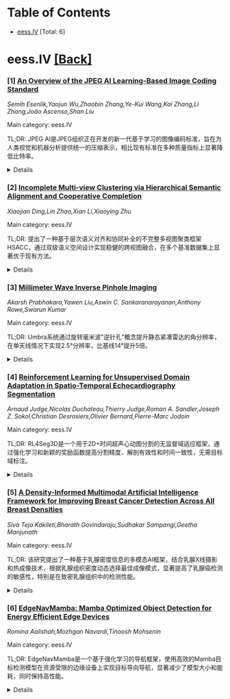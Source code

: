 <div id=toc></div>

# Table of Contents

- [eess.IV](#eess.IV) [Total: 6]


<div id='eess.IV'></div>

# eess.IV [[Back]](#toc)

### [1] [An Overview of the JPEG AI Learning-Based Image Coding Standard](https://arxiv.org/abs/2510.13867)
*Semih Esenlik,Yaojun Wu,Zhaobin Zhang,Ye-Kui Wang,Kai Zhang,Li Zhang,João Ascenso,Shan Liu*

Main category: eess.IV

TL;DR: JPEG AI是JPEG组织正在开发的新一代基于学习的图像编码标准，旨在为人类视觉和机器分析提供统一的压缩表示，相比现有标准在多种质量指标上显著降低比特率。


<details>
  <summary>Details</summary>
Motivation: 创建实用的基于学习的图像编码标准，提供单一流、紧凑的压缩域表示，同时面向人类可视化和机器消费需求。

Method: 采用学习型编码方法，结合多种设计特性以确保广泛的互操作性，支持在不同设备和应用中的部署。

Result: 相比现有标准，在MS-SSIM、FSIM、VIF、VMAF、PSNR-HVS、IW-SSIM和NLPD等多种质量指标上实现了显著的BD-rate降低。

Conclusion: JPEG AI标准预计于2025年初完成，其首个版本专注于人类视觉任务，具备强大的技术特性和广泛的应用前景。

Abstract: JPEG AI is an emerging learning-based image coding standard developed by
Joint Photographic Experts Group (JPEG). The scope of the JPEG AI is the
creation of a practical learning-based image coding standard offering a
single-stream, compact compressed domain representation, targeting both human
visualization and machine consumption. Scheduled for completion in early 2025,
the first version of JPEG AI focuses on human vision tasks, demonstrating
significant BD-rate reductions compared to existing standards, in terms of
MS-SSIM, FSIM, VIF, VMAF, PSNR-HVS, IW-SSIM and NLPD quality metrics. Designed
to ensure broad interoperability, JPEG AI incorporates various design features
to support deployment across diverse devices and applications. This paper
provides an overview of the technical features and characteristics of the JPEG
AI standard.

</details>


### [2] [Incomplete Multi-view Clustering via Hierarchical Semantic Alignment and Cooperative Completion](https://arxiv.org/abs/2510.13887)
*Xiaojian Ding,Lin Zhao,Xian Li,Xiaoying Zhu*

Main category: eess.IV

TL;DR: 提出了一种基于层次语义对齐和协同补全的不完整多视图聚类框架HSACC，通过双级语义空间设计实现稳健的跨视图融合，在多个基准数据集上显著优于现有方法。


<details>
  <summary>Details</summary>
Motivation: 解决不完整多视图数据中某些样本完全缺失某些视图的问题，现有深度不完整多视图聚类方法依赖静态融合策略或两阶段流程，导致次优融合结果和误差传播问题。

Method: HSACC框架采用双级语义空间设计：在低层语义空间通过最大化跨视图互信息确保一致性对齐；在高层语义空间基于单个视图与初始融合表示之间的分布亲和度动态分配自适应视图权重，然后进行加权融合生成统一全局表示。同时通过将对齐的潜在表示投影到高维语义空间来隐式恢复缺失视图，并联合优化重构和聚类目标。

Result: 在五个基准数据集上的实验结果表明，HSACC显著优于最先进的方法。消融研究验证了层次对齐和动态加权机制的有效性，参数分析证实了模型对超参数变化的鲁棒性。

Conclusion: HSACC通过层次语义对齐和协同补全机制有效解决了不完整多视图聚类问题，实现了稳健的跨视图融合和缺失视图恢复，在多个数据集上表现出优越性能。

Abstract: Incomplete multi-view data, where certain views are entirely missing for some
samples, poses significant challenges for traditional multi-view clustering
methods. Existing deep incomplete multi-view clustering approaches often rely
on static fusion strategies or two-stage pipelines, leading to suboptimal
fusion results and error propagation issues. To address these limitations, this
paper proposes a novel incomplete multi-view clustering framework based on
Hierarchical Semantic Alignment and Cooperative Completion (HSACC). HSACC
achieves robust cross-view fusion through a dual-level semantic space design.
In the low-level semantic space, consistency alignment is ensured by maximizing
mutual information across views. In the high-level semantic space, adaptive
view weights are dynamically assigned based on the distributional affinity
between individual views and an initial fused representation, followed by
weighted fusion to generate a unified global representation. Additionally,
HSACC implicitly recovers missing views by projecting aligned latent
representations into high-dimensional semantic spaces and jointly optimizes
reconstruction and clustering objectives, enabling cooperative learning of
completion and clustering. Experimental results demonstrate that HSACC
significantly outperforms state-of-the-art methods on five benchmark datasets.
Ablation studies validate the effectiveness of the hierarchical alignment and
dynamic weighting mechanisms, while parameter analysis confirms the model's
robustness to hyperparameter variations.

</details>


### [3] [Millimeter Wave Inverse Pinhole Imaging](https://arxiv.org/abs/2510.13904)
*Akarsh Prabhakara,Yawen Liu,Aswin C. Sankaranarayanan,Anthony Rowe,Swarun Kumar*

Main category: eess.IV

TL;DR: Umbra系统通过旋转毫米波"逆针孔"概念提升静态紧凑雷达的角分辨率，在单天线情况下实现2.5°分辨率，比基线14°提升5倍。


<details>
  <summary>Details</summary>
Motivation: 解决静态紧凑毫米波雷达因尺寸限制导致的角分辨率不足问题，特别是在无人机悬停等场景中。

Method: 提出旋转毫米波"逆针孔"概念，利用轻量级设计实现低功耗旋转，并发现无人机螺旋桨可作为天然逆针孔。

Result: Umbra系统仅用单天线即可实现2.5°角分辨率，相比紧凑毫米波雷达基线的14°分辨率提升了5倍。

Conclusion: 逆针孔技术为静态安装雷达提供了有效的角分辨率增强方案，特别适合无人机等轻量级应用场景。

Abstract: Millimeter wave (mmWave) radars are popular for perception in vision-denied
contexts due to their compact size. This paper explores emerging use-cases that
involve static mount or momentarily-static compact radars, for example, a
hovering drone. The key challenge with static compact radars is that their
limited form-factor also limits their angular resolution. This paper presents
Umbra, a mmWave high resolution imaging system, that introduces the concept of
rotating mmWave "inverse pinholes" for angular resolution enhancement. We
present the imaging system model, design, and evaluation of mmWave inverse
pinholes. The inverse pinhole is attractive for its lightweight nature, which
enables low-power rotation, upgrading static-mount radars. We also show how
propellers in aerial vehicles act as natural inverse pinholes and can enjoy the
benefits of high-resolution imaging even while they are momentarily static,
e.g., hovering. Our evaluation shows Umbra resolving up to 2.5$^{\circ}$ with
just a single antenna, a 5$\times$ improvement compared to 14$^{\circ}$ from a
compact mmWave radar baseline.

</details>


### [4] [Reinforcement Learning for Unsupervised Domain Adaptation in Spatio-Temporal Echocardiography Segmentation](https://arxiv.org/abs/2510.14244)
*Arnaud Judge,Nicolas Duchateau,Thierry Judge,Roman A. Sandler,Joseph Z. Sokol,Christian Desrosiers,Olivier Bernard,Pierre-Marc Jodoin*

Main category: eess.IV

TL;DR: RL4Seg3D是一个用于2D+时间超声心动图分割的无监督域适应框架，通过强化学习和新颖的奖励函数提高分割精度、解剖有效性和时间一致性，无需目标域标注。


<details>
  <summary>Details</summary>
Motivation: 解决医学图像分割中域适应方法的可靠性问题，特别是在超声心动图这种存在伪影和噪声的时空数据中，传统方法缺乏时间一致性和解剖有效性。

Method: 提出RL4Seg3D框架，集成新颖的奖励函数和融合方案，利用强化学习处理全尺寸输入视频，提高关键地标精度。

Result: 在超过30,000个超声心动图视频上验证，性能优于标准域适应技术，无需目标域标签，并提供鲁棒的不确定性估计器。

Conclusion: RL4Seg3D有效解决了医学图像分割中的域适应挑战，提高了分割质量和时间一致性，为临床应用提供了可靠解决方案。

Abstract: Domain adaptation methods aim to bridge the gap between datasets by enabling
knowledge transfer across domains, reducing the need for additional expert
annotations. However, many approaches struggle with reliability in the target
domain, an issue particularly critical in medical image segmentation, where
accuracy and anatomical validity are essential. This challenge is further
exacerbated in spatio-temporal data, where the lack of temporal consistency can
significantly degrade segmentation quality, and particularly in
echocardiography, where the presence of artifacts and noise can further hinder
segmentation performance. To address these issues, we present RL4Seg3D, an
unsupervised domain adaptation framework for 2D + time echocardiography
segmentation. RL4Seg3D integrates novel reward functions and a fusion scheme to
enhance key landmark precision in its segmentations while processing full-sized
input videos. By leveraging reinforcement learning for image segmentation, our
approach improves accuracy, anatomical validity, and temporal consistency while
also providing, as a beneficial side effect, a robust uncertainty estimator,
which can be used at test time to further enhance segmentation performance. We
demonstrate the effectiveness of our framework on over 30,000 echocardiographic
videos, showing that it outperforms standard domain adaptation techniques
without the need for any labels on the target domain. Code is available at
https://github.com/arnaudjudge/RL4Seg3D.

</details>


### [5] [A Density-Informed Multimodal Artificial Intelligence Framework for Improving Breast Cancer Detection Across All Breast Densities](https://arxiv.org/abs/2510.14340)
*Siva Teja Kakileti,Bharath Govindaraju,Sudhakar Sampangi,Geetha Manjunath*

Main category: eess.IV

TL;DR: 该研究提出了一种基于乳腺密度信息的多模态AI框架，结合乳腺X线摄影和热成像技术，根据乳腺组织密度动态选择最佳成像模式，显著提高了乳腺癌检测的敏感性，特别是在致密乳腺组织中的检测性能。


<details>
  <summary>Details</summary>
Motivation: 乳腺X线摄影在致密乳腺组织中的敏感性降低，导致漏诊或延迟诊断。热成像技术能够捕捉功能性的血管和代谢线索，可能补充乳腺X线摄影的结构数据，从而提高检测准确性。

Method: 324名女性同时接受乳腺X线摄影和热成像检查。使用多视图深度学习模型分析乳腺X线图像，通过血管和热放射组学评估热成像图像。提出的框架根据乳腺组织密度动态选择成像模式：脂肪型乳腺使用乳腺X线AI，致密型乳腺使用Thermalytix AI。

Result: 多模态AI框架实现了94.55%的敏感性和79.93%的特异性，优于单独的乳腺X线AI（敏感性81.82%，特异性86.25%）和Thermalytix AI（敏感性92.73%，特异性75.46%）。乳腺X线在致密乳腺中的敏感性显著下降至67.86%，而Thermalytix AI在两种乳腺类型中均保持高敏感性（92.59%和92.86%）。

Conclusion: 基于乳腺密度信息的多模态AI框架能够克服单模态筛查的关键限制，在不同乳腺组织中提供高性能检测。该框架具有可解释性、低成本和易于部署的特点，为提高乳腺癌筛查结果提供了实用途径。

Abstract: Mammography, the current standard for breast cancer screening, has reduced
sensitivity in women with dense breast tissue, contributing to missed or
delayed diagnoses. Thermalytix, an AI-based thermal imaging modality, captures
functional vascular and metabolic cues that may complement mammographic
structural data. This study investigates whether a breast density-informed
multi-modal AI framework can improve cancer detection by dynamically selecting
the appropriate imaging modality based on breast tissue composition. A total of
324 women underwent both mammography and thermal imaging. Mammography images
were analyzed using a multi-view deep learning model, while Thermalytix
assessed thermal images through vascular and thermal radiomics. The proposed
framework utilized Mammography AI for fatty breasts and Thermalytix AI for
dense breasts, optimizing predictions based on tissue type. This multi-modal AI
framework achieved a sensitivity of 94.55% (95% CI: 88.54-100) and specificity
of 79.93% (95% CI: 75.14-84.71), outperforming standalone mammography AI
(sensitivity 81.82%, specificity 86.25%) and Thermalytix AI (sensitivity
92.73%, specificity 75.46%). Importantly, the sensitivity of Mammography
dropped significantly in dense breasts (67.86%) versus fatty breasts (96.30%),
whereas Thermalytix AI maintained high and consistent sensitivity in both
(92.59% and 92.86%, respectively). This demonstrates that a density-informed
multi-modal AI framework can overcome key limitations of unimodal screening and
deliver high performance across diverse breast compositions. The proposed
framework is interpretable, low-cost, and easily deployable, offering a
practical path to improving breast cancer screening outcomes in both
high-resource and resource-limited settings.

</details>


### [6] [EdgeNavMamba: Mamba Optimized Object Detection for Energy Efficient Edge Devices](https://arxiv.org/abs/2510.14946)
*Romina Aalishah,Mozhgan Navardi,Tinoosh Mohsenin*

Main category: eess.IV

TL;DR: EdgeNavMamba是一个基于强化学习的导航框架，使用高效的Mamba目标检测模型在资源受限的边缘设备上实现目标导向导航，显著减少了模型大小和能耗，同时保持高性能。


<details>
  <summary>Details</summary>
Motivation: 边缘设备计算能力和内存有限，需要高效且压缩的深度学习模型来支持自主导航的实时应用。

Method: 提出EdgeNavMamba框架，使用Mamba目标检测模型作为预处理模块提取视觉输入的边界框，然后传递给RL策略控制目标导向导航。创建了自定义形状检测数据集进行训练和评估。

Result: 学生模型在NVIDIA Jetson Orin Nano和Raspberry Pi 5上实现了67%的大小减少和高达73%的每次推理能耗降低，性能与教师模型相当。在MiniWorld和IsaacLab模拟器中保持高检测精度，参数比基线减少31%。在MiniWorld模拟器中，导航策略在不同复杂度的环境中成功率超过90%。

Conclusion: EdgeNavMamba框架在资源受限的边缘设备上有效实现了高效准确的目标导向导航，显著提升了模型效率和能耗表现。

Abstract: Deployment of efficient and accurate Deep Learning models has long been a
challenge in autonomous navigation, particularly for real-time applications on
resource-constrained edge devices. Edge devices are limited in computing power
and memory, making model efficiency and compression essential. In this work, we
propose EdgeNavMamba, a reinforcement learning-based framework for
goal-directed navigation using an efficient Mamba object detection model. To
train and evaluate the detector, we introduce a custom shape detection dataset
collected in diverse indoor settings, reflecting visual cues common in
real-world navigation. The object detector serves as a pre-processing module,
extracting bounding boxes (BBOX) from visual input, which are then passed to an
RL policy to control goal-oriented navigation. Experimental results show that
the student model achieved a reduction of 67% in size, and up to 73% in energy
per inference on edge devices of NVIDIA Jetson Orin Nano and Raspberry Pi 5,
while keeping the same performance as the teacher model. EdgeNavMamba also
maintains high detection accuracy in MiniWorld and IsaacLab simulators while
reducing parameters by 31% compared to the baseline. In the MiniWorld
simulator, the navigation policy achieves over 90% success across environments
of varying complexity.

</details>
